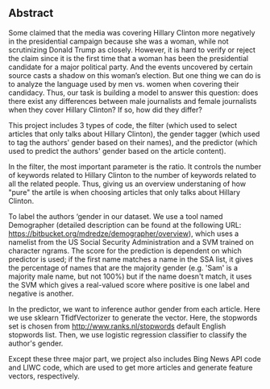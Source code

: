 ## Abstract
Some claimed that the media was covering Hillary Clinton more negatively in the presidential campaign because she was a woman, while not scrutinizing Donald Trump as closely. However, it is hard to verify or reject the claim since it is the first time that a woman has been the presidential candidate for a major political party. And the events uncovered by certain source casts a shadow on this woman’s election. But one thing we can do is to analyze the language used by men vs. women when covering their candidacy. Thus, our task is building a model to answer this question: does there exist any differences between male journalists and female journalists when they cover Hillary Clinton? If so, how did they differ? 

This project includes 3 types of code, the filter (which used to select articles that only talks about Hillary Clinton), the gender tagger (which used to tag the authors' gender based on their names), and the predictor (which used to predict the authors' gender based on the article content).

In the filter, the most important parameter is the ratio. It controls the number of keywords related to Hillary Clinton to the number of keywords related to all the related people. Thus, giving us an overview understaning of how "pure" the artile is when choosing articles that only talks about Hillary Clinton.

To label the authors ‘gender in our dataset. We use a tool named Demographer (detailed description can be found at the following URL:  https://bitbucket.org/mdredze/demographer/overview), which uses a namelist from the US Social Security Administration and a SVM trained on character ngrams. The score for the prediction is dependent on which predictor is used; if the first name matches a name in the SSA list, it gives the percentage of names that are the majority gender (e.g. 'Sam' is a majority male name, but not 100%) but if the name doesn't match, it uses the SVM which gives a real-valued score where positive is one label and negative is another.

In the predictor, we want to inference author gender from each article. Here we use sklearn TfidfVectorizer to generate the vector. Here, the stopwords set is chosen from http://www.ranks.nl/stopwords default English stopwords list. Then, we use logistic regression classifier to classify the author's gender.

Except these three major part, we project also includes Bing News API code and LIWC code, which are used to get more articles and generate feature vectors, respectively.
